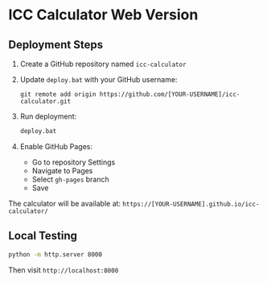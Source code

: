 # ICC Calculator Web Version

## Deployment Steps

1. Create a GitHub repository named `icc-calculator`

2. Update `deploy.bat` with your GitHub username:
   ```batch
   git remote add origin https://github.com/[YOUR-USERNAME]/icc-calculator.git
   ```

3. Run deployment:
   ```bash
   deploy.bat
   ```

4. Enable GitHub Pages:
   - Go to repository Settings
   - Navigate to Pages
   - Select `gh-pages` branch
   - Save

The calculator will be available at:
`https://[YOUR-USERNAME].github.io/icc-calculator/`

## Local Testing
```bash
python -m http.server 8000
```
Then visit `http://localhost:8000`
